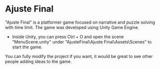 # Ajuste Final
"Ajuste Final" is a platformer game focused on narrative and puzzle solving with time limit. The game was developed using Unity Game Engine.

- Inside Unity, you can press Ctrl + O and open the scene "MenuScene.unity" under "AjusteFinal\Ajuste Final\Assets\Scenes" to start the game.

You can fully modify the project if you want, it would be great to see other people adding ideas to the game.
